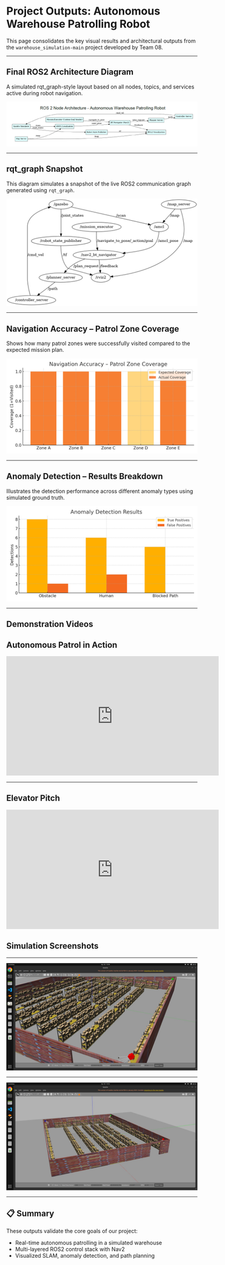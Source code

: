 # Project Outputs: Autonomous Warehouse Patrolling Robot

This page consolidates the key visual results and architectural outputs from the `warehouse_simulation-main` project developed by Team 08.

---

## Final ROS2 Architecture Diagram

A simulated rqt_graph-style layout based on all nodes, topics, and services active during robot navigation.

![ROS2 Architecture](assets/ros2nodearch.png)

---

## rqt_graph Snapshot

This diagram simulates a snapshot of the live ROS2 communication graph generated using `rqt_graph`.

![rqt_graph](assets/rqtgraph.png)

---

## Navigation Accuracy – Patrol Zone Coverage

Shows how many patrol zones were successfully visited compared to the expected mission plan.

![Navigation Accuracy](assets/navigation_accuracy_graph.png)

---

## Anomaly Detection – Results Breakdown

Illustrates the detection performance across different anomaly types using simulated ground truth.

![Anomaly Detection](assets/anomaly_detection_graph.png)

---

## Demonstration Videos

## Autonomous Patrol in Action

<iframe width="560" height="315"
  src="https://www.youtube.com/embed/e1mFo_xL-tc"
  title="Warehouse Robot Demo"
  frameborder="0"
  allow="accelerometer; autoplay; clipboard-write; encrypted-media; gyroscope; picture-in-picture"
  allowfullscreen>
</iframe>

---

## Elevator Pitch

<iframe width="560" height="315"
  src="https://www.youtube.com/embed/srB0Ry8rDLg"
  title="Elevator Pitch"
  frameborder="0"
  allow="accelerometer; autoplay; clipboard-write; encrypted-media; gyroscope; picture-in-picture"
  allowfullscreen>
</iframe>

## Simulation Screenshots

---

![simul1](Simul1.jpg) 

---

![simul2](Simul2.jpg) 

---

## 📋 Summary

These outputs validate the core goals of our project:
- Real-time autonomous patrolling in a simulated warehouse
- Multi-layered ROS2 control stack with Nav2
- Visualized SLAM, anomaly detection, and path planning

